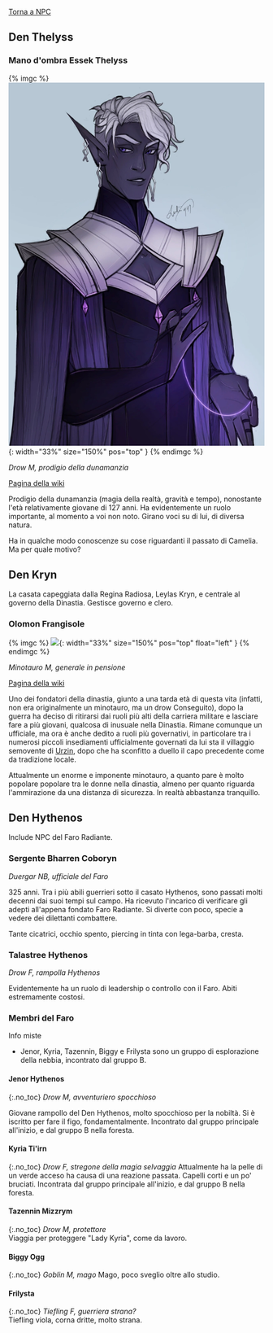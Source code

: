 [Torna a NPC](../npc)

## Den Thelyss

### Mano d'ombra Essek Thelyss

{% imgc %}
![](/assets/img/essek.webp){: width="33%" size="150%" pos="top" }
{% endimgc %}

*Drow M, prodigio della dunamanzia*

[Pagina della wiki](https://criticalrole.fandom.com/wiki/Essek_Thelyss)

Prodigio della dunamanzia (magia della realtà, gravità e tempo), nonostante l'età relativamente giovane di 127 anni. Ha evidentemente un ruolo importante, al momento a voi non noto. Girano voci su di lui, di diversa natura.

Ha in qualche modo conoscenze su cose riguardanti il passato di Camelia. Ma per quale motivo?

## Den Kryn

La casata capeggiata dalla Regina Radiosa, Leylas Kryn, e centrale al governo della Dinastia. Gestisce governo e clero.

### Olomon Frangisole

{% imgc %}
![](https://i.imgur.com/K2fOTxn.png){: width="33%" size="150%" pos="top" float="left" }
{% endimgc %}

*Minotauro M, generale in pensione*

[Pagina della wiki](https://criticalrole.fandom.com/wiki/Olomon)

Uno dei fondatori della dinastia, giunto a una tarda età di questa vita (infatti, non era originalmente un minotauro, ma un drow Conseguito), dopo la guerra ha deciso di ritirarsi dai ruoli più alti della carriera militare e lasciare fare a più giovani, qualcosa di inusuale nella Dinastia. Rimane comunque un ufficiale, ma ora è anche dedito a ruoli più governativi, in particolare tra i numerosi piccoli insediamenti ufficialmente governati da lui sta il villaggio semovente di [Urzin](/xho/luoghi#urzin), dopo che ha sconfitto a duello il capo precedente come da tradizione locale.

Attualmente un enorme e imponente minotauro, a quanto pare è molto popolare popolare tra le donne nella dinastia, almeno per quanto riguarda l'ammirazione da una distanza di sicurezza. In realtà abbastanza tranquillo.

## Den Hythenos

Include NPC del Faro Radiante.

### Sergente Bharren Coboryn
*Duergar NB, ufficiale del Faro*

325 anni. Tra i più abili guerrieri sotto il casato Hythenos, sono passati molti decenni dai suoi tempi sul campo. Ha ricevuto l'incarico di verificare gli adepti all'appena fondato Faro Radiante. Si diverte con poco, specie a vedere dei dilettanti combattere.

Tante cicatrici, occhio spento, piercing in tinta con lega-barba, cresta.

### Talastree Hythenos

*Drow F, rampolla Hythenos*

Evidentemente ha un ruolo di leadership o controllo con il Faro. Abiti estremamente costosi.

### Membri del Faro

Info miste
- Jenor, Kyria, Tazennin, Biggy e Frilysta sono un gruppo di esplorazione della nebbia, incontrato dal gruppo B.

#### Jenor Hythenos
{:.no_toc}
*Drow M, avventuriero spocchioso*

Giovane rampollo del Den Hythenos, molto spocchioso per la nobiltà. Si è iscritto per fare il figo, fondamentalmente. 
Incontrato dal gruppo principale all'inizio, e dal gruppo B nella foresta.

#### Kyria Ti'irn
{:.no_toc}
*Drow F, stregone della magia selvaggia*
Attualmente ha la pelle di un verde acceso ha causa di una reazione passata. Capelli corti e un po' bruciati.
Incontrata dal gruppo principale all'inizio, e dal gruppo B nella foresta.

#### Tazennin Mizzrym
{:.no_toc}
*Drow M, protettore*  
Viaggia per proteggere "Lady Kyria", come da lavoro.

#### Biggy Ogg
{:.no_toc}
*Goblin M, mago*
Mago, poco sveglio oltre allo studio.

#### Frilysta
{:.no_toc}
*Tiefling F, guerriera strana?*  
Tiefling viola, corna dritte, molto strana.

<br>
<br>
<br>
<br>